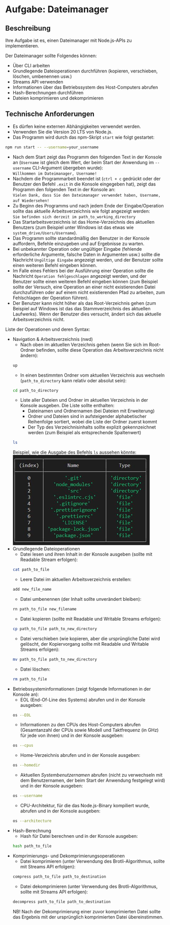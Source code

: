 # Aufgabe: Dateimanager

## Beschreibung

Ihre Aufgabe ist es, einen Dateimanager mit Node.js-APIs zu implementieren.

Der Dateimanager sollte Folgendes können:

- Über CLI arbeiten
- Grundlegende Dateioperationen durchführen (kopieren, verschieben, löschen, umbenennen usw.)
- Streams API verwenden
- Informationen über das Betriebssystem des Host-Computers abrufen
- Hash-Berechnungen durchführen
- Dateien komprimieren und dekomprimieren

## Technische Anforderungen

- Es dürfen keine externen Abhängigkeiten verwendet werden.
- Verwenden Sie die Version 20 LTS von Node.js.
- Das Programm wird durch das npm-Skript `start` wie folgt gestartet:
```bash
npm run start -- --username=your_username
```
- Nach dem Start zeigt das Programm den folgenden Text in der Konsole an (`Username` ist gleich dem Wert, der beim Start der Anwendung im `--username` CLI-Argument übergeben wurde):  
  `Willkommen im Dateimanager, Username!`
- Nachdem die Programmarbeit beendet ist (`ctrl + c` gedrückt oder der Benutzer den Befehl `.exit` in die Konsole eingegeben hat), zeigt das Programm den folgenden Text in der Konsole an:  
  `Vielen Dank, dass Sie den Dateimanager verwendet haben, Username, auf Wiedersehen!`
- Zu Beginn des Programms und nach jedem Ende der Eingabe/Operation sollte das aktuelle Arbeitsverzeichnis wie folgt angezeigt werden:  
  `Sie befinden sich derzeit im path_to_working_directory`
- Das Startarbeitsverzeichnis ist das Home-Verzeichnis des aktuellen Benutzers (zum Beispiel unter Windows ist das etwas wie `system_drive/Users/Username`).
- Das Programm sollte standardmäßig den Benutzer in der Konsole auffordern, Befehle einzugeben und auf Ergebnisse zu warten.
- Bei unbekannter Operation oder ungültiger Eingabe (fehlende erforderliche Argumente, falsche Daten in Argumenten usw.) sollte die Nachricht `Ungültige Eingabe` angezeigt werden, und der Benutzer sollte einen weiteren Befehl eingeben können.
- Im Falle eines Fehlers bei der Ausführung einer Operation sollte die Nachricht `Operation fehlgeschlagen` angezeigt werden, und der Benutzer sollte einen weiteren Befehl eingeben können (zum Beispiel sollte der Versuch, eine Operation an einer nicht existierenden Datei durchzuführen oder auf einem nicht existierenden Pfad zu arbeiten, zum Fehlschlagen der Operation führen).
- Der Benutzer kann nicht höher als das Root-Verzeichnis gehen (zum Beispiel auf Windows ist das das Stammverzeichnis des aktuellen Laufwerks). Wenn der Benutzer dies versucht, ändert sich das aktuelle Arbeitsverzeichnis nicht.

Liste der Operationen und deren Syntax:
- Navigation & Arbeitsverzeichnis (nwd)
    - Nach oben im aktuellen Verzeichnis gehen (wenn Sie sich im Root-Ordner befinden, sollte diese Operation das Arbeitsverzeichnis nicht ändern):
    ```bash
    up
    ```
    - In einen bestimmten Ordner vom aktuellen Verzeichnis aus wechseln (`path_to_directory` kann relativ oder absolut sein):
    ```bash
    cd path_to_directory
    ```
    - Liste aller Dateien und Ordner im aktuellen Verzeichnis in der Konsole ausgeben. Die Liste sollte enthalten:
        - Dateinamen und Ordnernamen (bei Dateien mit Erweiterung)
        - Ordner und Dateien sind in aufsteigender alphabetischer Reihenfolge sortiert, wobei die Liste der Ordner zuerst kommt
        - Der Typ des Verzeichnisinhalts sollte explizit gekennzeichnet werden (zum Beispiel als entsprechende Spaltenwert)
    ```bash
    ls
    ```
  Beispiel, wie die Ausgabe des Befehls `ls` aussehen könnte:  
  ![ls output example](../assets/is-example.jpeg)
- Grundlegende Dateioperationen
    - Datei lesen und ihren Inhalt in der Konsole ausgeben (sollte mit Readable Stream erfolgen):
    ```bash
    cat path_to_file
    ```
    - Leere Datei im aktuellen Arbeitsverzeichnis erstellen:
    ```bash
    add new_file_name
    ```
    - Datei umbenennen (der Inhalt sollte unverändert bleiben):
    ```bash
    rn path_to_file new_filename
    ```
    - Datei kopieren (sollte mit Readable und Writable Streams erfolgen):
    ```bash
    cp path_to_file path_to_new_directory
    ```
    - Datei verschieben (wie kopieren, aber die ursprüngliche Datei wird gelöscht, der Kopiervorgang sollte mit Readable und Writable Streams erfolgen):
    ```bash
    mv path_to_file path_to_new_directory
    ```
    - Datei löschen:
    ```bash
    rm path_to_file
    ```
- Betriebssysteminformationen (zeigt folgende Informationen in der Konsole an):
    - EOL (End-Of-Line des Systems) abrufen und in der Konsole ausgeben:
    ```bash
    os --EOL
    ```
    - Informationen zu den CPUs des Host-Computers abrufen (Gesamtanzahl der CPUs sowie Modell und Taktfrequenz (in GHz) für jede von ihnen) und in der Konsole ausgeben:
    ```bash
    os --cpus
    ```
    - Home-Verzeichnis abrufen und in der Konsole ausgeben:
    ```bash
    os --homedir
    ```
    - Aktuellen *Systembenutzernamen* abrufen (nicht zu verwechseln mit dem Benutzernamen, der beim Start der Anwendung festgelegt wird) und in der Konsole ausgeben:
    ```bash
    os --username
    ```
    - CPU-Architektur, für die das Node.js-Binary kompiliert wurde, abrufen und in der Konsole ausgeben:
    ```bash
    os --architecture
    ```
- Hash-Berechnung
    - Hash für Datei berechnen und in der Konsole ausgeben:
    ```bash
    hash path_to_file
    ```
- Komprimierungs- und Dekomprimierungsoperationen
    - Datei komprimieren (unter Verwendung des Brotli-Algorithmus, sollte mit Streams API erfolgen):
    ```bash
    compress path_to_file path_to_destination
    ```
    - Datei dekomprimieren (unter Verwendung des Brotli-Algorithmus, sollte mit Streams API erfolgen):
    ```bash
    decompress path_to_file path_to_destination
    ```  
  NB! Nach der Dekomprimierung einer zuvor komprimierten Datei sollte das Ergebnis mit der ursprünglich komprimierten Datei übereinstimmen.